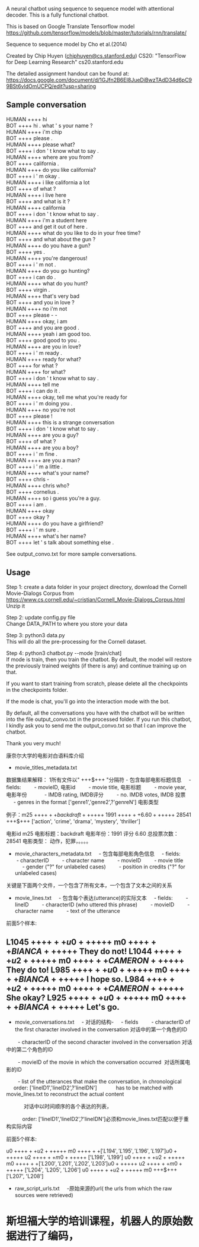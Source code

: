 


A neural chatbot using sequence to sequence model with
attentional decoder. This is a fully functional chatbot.

This is based on Google Translate Tensorflow model
https://github.com/tensorflow/models/blob/master/tutorials/rnn/translate/

Sequence to sequence model by Cho et al.(2014)

Created by Chip Huyen (chiphuyen@cs.stanford.edu)
CS20: "TensorFlow for Deep Learning Research"
cs20.stanford.edu

The detailed assignment handout can be found at:
https://docs.google.com/document/d/1GJfn2B6EI8JueDiBwzTAdD34d6pC99BSt6vldOmUCPQ/edit?usp=sharing


<h2>Sample conversation</h2>
HUMAN ++++ hi <br>
BOT ++++ hi . what ' s your name ?<br>
HUMAN ++++ i'm chip<br>
BOT ++++ please .<br>
HUMAN ++++ please what?<br>
BOT ++++ i don ' t know what to say .<br>
HUMAN ++++ where are you from?<br>
BOT ++++ california .<br>
HUMAN ++++ do you like california?<br>
BOT ++++ i ' m okay .<br>
HUMAN ++++ i like california a lot<br>
BOT ++++ of what ?<br>
HUMAN ++++ i live here<br>
BOT ++++ and what is it ?<br>
HUMAN ++++ california<br>
BOT ++++ i don ' t know what to say .<br>
HUMAN ++++ i'm a student here<br>
BOT ++++ and get it out of here .<br>
HUMAN ++++ what do you like to do in your free time?<br>
BOT ++++ and what about the gun ?<br>
HUMAN ++++ do you have a gun?<br>
BOT ++++ yes .<br>
HUMAN ++++ you're dangerous!<br>
BOT ++++ i ' m not .<br>
HUMAN ++++ do you go hunting?<br>
BOT ++++ i can do .<br>
HUMAN ++++ what do you hunt?<br>
BOT ++++ virgin .<br>
HUMAN ++++ that's very bad<br>
BOT ++++ and you in love ?<br>
HUMAN ++++ no i'm not<br>
BOT ++++ please - -<br>
HUMAN ++++ okay, i am<br>
BOT ++++ and you are good .<br>
HUMAN ++++ yeah i am good too.<br>
BOT ++++ good good to you .<br>
HUMAN ++++ are you in love?<br>
BOT ++++ i ' m ready .<br>
HUMAN ++++ ready for what?<br>
BOT ++++ for what ?<br>
HUMAN ++++ for what?<br>
BOT ++++ i don ' t know what to say .<br>
HUMAN ++++ tell me<br>
BOT ++++ i can do it .<br>
HUMAN ++++ okay, tell me what you're ready for<br>
BOT ++++ i ' m doing you .<br>
HUMAN ++++ no you're not<br>
BOT ++++ please !<br>
HUMAN ++++ this is a strange conversation<br>
BOT ++++ i don ' t know what to say .<br>
HUMAN ++++ are you a guy?<br>
BOT ++++ of what ?<br>
HUMAN ++++ are you a boy?<br>
BOT ++++ i ' m fine .<br>
HUMAN ++++ are you a man?<br>
BOT ++++ i ' m a little .<br>
HUMAN ++++ what's your name?<br>
BOT ++++ chris -<br>
HUMAN ++++ chris who?<br>
BOT ++++ cornelius .<br>
HUMAN ++++ so i guess you're a guy.<br>
BOT ++++ i am .<br>
HUMAN ++++ okay<br>
BOT ++++ okay ?<br>
HUMAN ++++ do you have a girlfriend?<br>
BOT ++++ i ' m sure .<br>
HUMAN ++++ what's her name?<br>
BOT ++++ let ' s talk about something else .<br>

See output_convo.txt for more sample conversations.

<h2>Usage</h2>

Step 1: create a data folder in your project directory, download
the Cornell Movie-Dialogs Corpus from
https://www.cs.cornell.edu/~cristian/Cornell_Movie-Dialogs_Corpus.html
Unzip it

Step 2: update config.py file<br>
Change DATA_PATH to where you store your data

Step 3: python3 data.py<br>
This will do all the pre-processing for the Cornell dataset.

Step 4:
python3 chatbot.py --mode [train/chat] <br>
If mode is train, then you train the chatbot. By default, the model will
restore the previously trained weights (if there is any) and continue
training up on that.

If you want to start training from scratch, please delete all the checkpoints
in the checkpoints folder.

If the mode is chat, you'll go into the interaction mode with the bot.

By default, all the conversations you have with the chatbot will be written
into the file output_convo.txt in the processed folder. If you run this chatbot,
I kindly ask you to send me the output_convo.txt so that I can improve
the chatbot.


Thank you very much!

康奈尔大学的电影对白语料库介绍


- movie_titles_metadata.txt

数据集结果解释：
    1所有文件以" +++$+++ "分隔符
    - 包含每部电影标题信息
        - fields:
            - movieID, 电影id
            - movie title, 电影标题
            - movie year,  电影年份
               - IMDB rating, IMDB评分
            - no. IMDB votes, IMDB 投票
             - genres in the format ['genre1','genre2',?'genreN'] 电影类型

例子：m25 +++$+++ backdraft +++$+++ 1991 +++$+++ 6.60 +++$+++ 28541 +++$+++ ['action', 'crime', 'drama', 'mystery', 'thriller']

 电影id m25  电影标题：backdraft 电影年份：1991 评分 6.60  总投票次数：28541 电影类型： 动作，犯罪，。。。。




 - movie_characters_metadata.txt
     - 包含每部电影角色信息
     - fields:
         - characterID
         - character name
         - movieID
         - movie title
         - gender ("?" for unlabeled cases)
         - position in credits ("?" for unlabeled cases)


 关键是下面两个文件，一个包含了所有文本，一个包含了文本之间的关系


 - movie_lines.txt
     - 包含每个表达(utterance)的实际文本
     - fields:
         - lineID
         - characterID (who uttered this phrase)
         - movieID
         - character name
         - text of the utterance

 前面5个样本:

 L1045 +++$+++ u0 +++$+++ m0 +++$+++ BIANCA +++$+++ They do not!
 L1044 +++$+++ u2 +++$+++ m0 +++$+++ CAMERON +++$+++ They do to!
 L985 +++$+++ u0 +++$+++ m0 +++$+++ BIANCA +++$+++ I hope so.
 L984 +++$+++ u2 +++$+++ m0 +++$+++ CAMERON +++$+++ She okay?
 L925 +++$+++ u0 +++$+++ m0 +++$+++ BIANCA +++$+++ Let's go.
 ---------------------


- movie_conversations.txt
    - 对话的结构-
    - fields
        - characterID of the first character involved in the conversation 对话中的第一个角色的ID

        - characterID of the second character involved in the conversation 对话中的第二个角色的ID

        - movieID of the movie in which the conversation occurred  对话所属电影的ID


        - list of the utterances that make the conversation, in chronological
            order: ['lineID1','lineID2',?'lineIDN']
            has to be matched with movie_lines.txt to reconstruct the actual content

            对话中以时间顺序的各个表达的列表，

           order: ['lineID1','lineID2',?'lineIDN']必须和movie_lines.txt匹配以便于重构实际内容

前面5个样本:

u0 +++$+++ u2 +++$+++ m0 +++$+++ ['L194', 'L195', 'L196', 'L197']
u0 +++$+++ u2 +++$+++ m0 +++$+++ ['L198', 'L199']
u0 +++$+++ u2 +++$+++ m0 +++$+++ ['L200', 'L201', 'L202', 'L203']
u0 +++$+++ u2 +++$+++ m0 +++$+++ ['L204', 'L205', 'L206']
u0 +++$+++ u2 +++$+++ m0 +++$+++ ['L207', 'L208']



- raw_script_urls.txt
    -原始来源的url( the urls from which the raw sources were retrieved)














# 斯坦福大学的培训课程，机器人的原始数据进行了编码，
